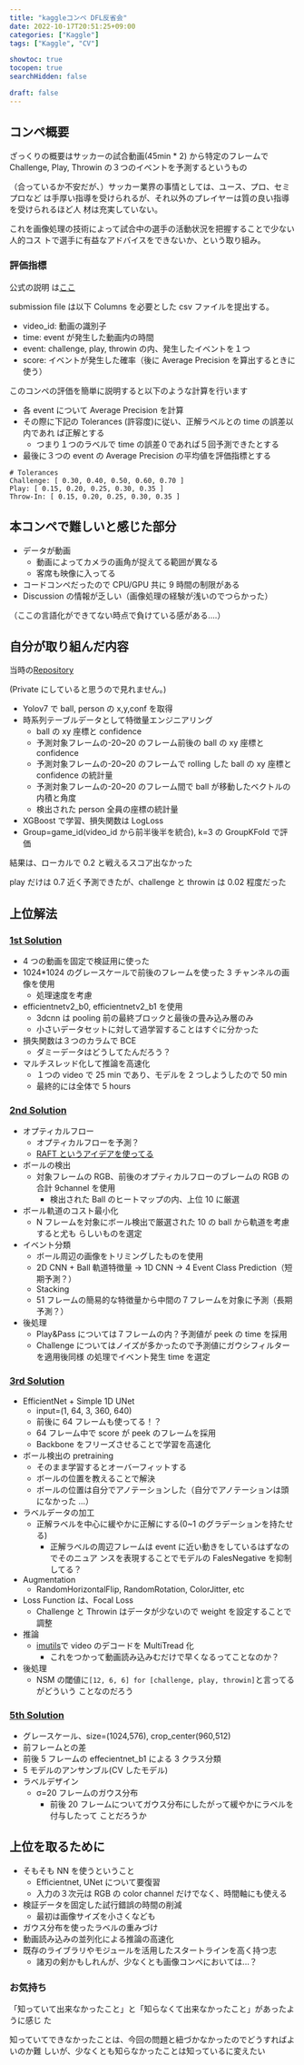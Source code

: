 ```yaml
---
title: "kaggleコンペ DFL反省会"
date: 2022-10-17T20:51:25+09:00
categories: ["Kaggle"]
tags: ["Kaggle", "CV"]

showtoc: true
tocopen: true
searchHidden: false

draft: false
---
```


## コンペ概要

ざっくりの概要はサッカーの試合動画(45min \* 2) から特定のフレームで Challenge,
Play, Throwin の３つのイベントを予測するというもの

（合っているか不安だが、）サッカー業界の事情としては、ユース、プロ、セミプロなど
は手厚い指導を受けられるが、それ以外のプレイヤーは質の良い指導を受けられるほど人
材は充実していない。

これを画像処理の技術によって試合中の選手の活動状況を把握することで少ない人的コス
トで選手に有益なアドバイスをできないか、という取り組み。

### 評価指標

公式の説明
は[ここ](https://www.kaggle.com/competitions/dfl-bundesliga-data-shootout/overview/evaluation)

submission file は以下 Columns を必要とした csv ファイルを提出する。

- video_id: 動画の識別子
- time: event が発生した動画内の時間
- event: challenge, play, throwin の内、発生したイベントを１つ
- score: イベントが発生した確率（後に Average Precision を算出するときに使う）

このコンペの評価を簡単に説明すると以下のような計算を行います

- 各 event について Average Precision を計算
- その際に下記の Tolerances (許容度)に従い、正解ラベルとの time の誤差以内であれ
  ば正解とする
  - つまり１つのラベルで time の誤差０であれば５回予測できたとする
- 最後に３つの event の Average Precision の平均値を評価指標とする

```text
# Tolerances
Challenge: [ 0.30, 0.40, 0.50, 0.60, 0.70 ]
Play: [ 0.15, 0.20, 0.25, 0.30, 0.35 ]
Throw-In: [ 0.15, 0.20, 0.25, 0.30, 0.35 ]
```

## 本コンペで難しいと感じた部分

- データが動画
  - 動画によってカメラの画角が捉えてる範囲が異なる
  - 客席も映像に入ってる
- コードコンペだったので CPU/GPU 共に 9 時間の制限がある
- Discussion の情報が乏しい（画像処理の経験が浅いのでつらかった）

（ここの言語化ができてない時点で負けている感がある....）

## 自分が取り組んだ内容

当時の[Repository](https://github.com/konumaru/dfl)

(Private にしていると思うので見れません。)

- Yolov7 で ball, person の x,y,conf を取得
- 時系列テーブルデータとして特徴量エンジニアリング
  - ball の xy 座標と confidence
  - 予測対象フレームの-20~20 のフレーム前後の ball の xy 座標と confidence
  - 予測対象フレームの-20~20 のフレームで rolling した ball の xy 座標と
    confidence の統計量
  - 予測対象フレームの-20~20 のフレーム間で ball が移動したベクトルの内積と角度
  - 検出された person 全員の座標の統計量
- XGBoost で学習、損失関数は LogLoss
- Group=game_id(video_id から前半後半を統合), k=3 の GroupKFold で評価

結果は、ローカルで 0.2 と戦えるスコア出なかった

play だけは 0.7 近く予測できたが、challenge と throwin は 0.02 程度だった

## 上位解法

### [1st Solution](https://www.kaggle.com/competitions/dfl-bundesliga-data-shootout/discussion/359932)

- 4 つの動画を固定で検証用に使った
- 1024\*1024 のグレースケールで前後のフレームを使った 3 チャンネルの画像を使用
  - 処理速度を考慮
- efficientnetv2_b0, efficientnetv2_b1 を使用
  - 3dcnn は pooling 前の最終ブロックと最後の畳み込み層のみ
  - 小さいデータセットに対して過学習することはすぐに分かった
- 損失関数は３つのカラムで BCE
  - ダミーデータはどうしてたんだろう？
- マルチスレッド化して推論を高速化
  - １つの video で 25 min であり、モデルを 2 つしようしたので 50 min
  - 最終的には全体で 5 hours

### [2nd Solution](https://www.kaggle.com/competitions/dfl-bundesliga-data-shootout/discussion/360097)

- オプティカルフロー
  - オプティカルフローを予測？
  - [RAFT というアイデアを使ってる](https://github.com/princeton-vl/RAFT)
- ボールの検出
  - 対象フレームの RGB、前後のオプティカルフローのブレームの RGB の合計 9channel
    を使用
    - 検出された Ball のヒートマップの内、上位 10 に厳選
- ボール軌道のコスト最小化
  - N フレームを対象にボール検出で厳選された 10 の ball から軌道を考慮すると尤も
    らしいものを選定
- イベント分類
  - ボール周辺の画像をトリミングしたものを使用
  - 2D CNN + Ball 軌道特徴量 -> 1D CNN -> 4 Event Class Prediction（短期予測？）
  - Stacking
  - 51 フレームの簡易的な特徴量から中間の７フレームを対象に予測（長期予測？）
- 後処理
  - Play&Pass については７フレームの内？予測値が peek の time を採用
  - Challenge についてはノイズが多かったので予測値にガウシフィルターを適用後同様
    の処理でイベント発生 time を選定

### [3rd Solution](https://www.kaggle.com/competitions/dfl-bundesliga-data-shootout/discussion/360236)

- EfficientNet + Simple 1D UNet
  - input=(1, 64, 3, 360, 640)
  - 前後に 64 フレームも使ってる！？
  - 64 フレーム中で score が peek のフレームを採用
  - Backbone をフリーズさせることで学習を高速化
- ボール検出の pretraining
  - そのまま学習するとオーバーフィットする
  - ボールの位置を教えることで解決
  - ボールの位置は自分でアノテーションした（自分でアノテーションは頭になかった
    ...）
- ラベルデータの加工
  - 正解ラベルを中心に緩やかに正解にする(0~1 のグラデーションを持たせる)
    - 正解ラベルの周辺フレームは event に近い動きをしているはずなのでそのニュア
      ンスを表現することでモデルの FalesNegative を抑制してる？
- Augmentation
  - RandomHorizontalFlip, RandomRotation, ColorJitter, etc
- Loss Function は、Focal Loss
  - Challenge と Throwin はデータが少ないので weight を設定することで調整
- 推論
  - [imutils](https://github.com/PyImageSearch/imutils)で video のデコードを
    MultiTread 化
    - これをつかって動画読み込みむだけで早くなるってことなのか？
- 後処理
  - NSM の閾値に`[12, 6, 6] for [challenge, play, throwin]`と言ってるがどういう
    ことなのだろう

### [5th Solution](https://www.kaggle.com/competitions/dfl-bundesliga-data-shootout/discussion/360331)

- グレースケール、size=(1024,576), crop_center(960,512)
- 前フレームとの差
- 前後 5 フレームの effecientnet_b1 による 3 クラス分類
- 5 モデルのアンサンブル(CV したモデル)
- ラベルデザイン
  - σ=20 フレームのガウス分布
    - 前後 20 フレームについてガウス分布にしたがって緩やかにラベルを付与したって
      ことだろうか

## 上位を取るために

- そもそも NN を使うということ
  - Efficientnet, UNet について要復習
  - 入力の３次元は RGB の color channel だけでなく、時間軸にも使える
- 検証データを固定した試行錯誤の時間の削減
  - 最初は画像サイズを小さくなども
- ガウス分布を使ったラベルの重みづけ
- 動画読み込みの並列化による推論の高速化
- 既存のライブラリやモジュールを活用したスタートラインを高く持つ志
  - 諸刃の剣かもしれんが、少なくとも画像コンペにおいては...？

### お気持ち

「知っていて出来なかったこと」と「知らなくて出来なかったこと」があったように感じ
た

知っていてできなかったことは、今回の問題と紐づかなかったのでどうすればよいのか難
しいが、少なくとも知らなかったことは知っているに変えたい
